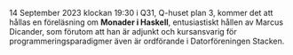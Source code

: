 <!-- 
.. title: Open lecture about monads
.. slug: varmote
.. date: 2023-09-07 20:19:00 CET
.. description: There will be a lecture on Monads in Haskell
.. category: 2023
-->

14 September 2023 klockan 19:30 i Q31, Q-huset plan 3, kommer det att
hållas en föreläsning om **Monader i Haskell**,
entusiastiskt hållen av Marcus Dicander, som förutom att han är
adjunkt och kursansvarig för programmeringsparadigmer även är
ordförande i Datorföreningen Stacken.
